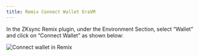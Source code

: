 ```yaml
---
title: Remix Connect Wallet EraVM
---
```

In the ZKsync Remix plugin, under the Environment Section,
select “Wallet” and click on “Connect Wallet” as shown below:

![Connect wallet in Remix](/images/remix-connect-wallet.gif)
